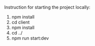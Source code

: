 Instruction for starting the project locally:

1. npm install
2. cd client
3. npm install
4. cd ../
5. npm run start:dev

